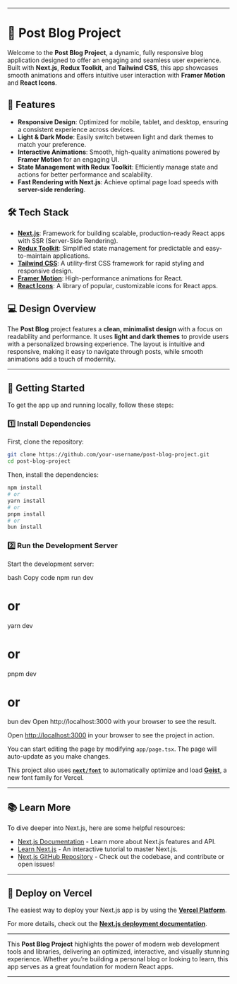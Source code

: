 

---

# 🌟 Post Blog Project

Welcome to the **Post Blog Project**, a dynamic, fully responsive blog application designed to offer an engaging and seamless user experience. Built with **Next.js**, **Redux Toolkit**, and **Tailwind CSS**, this app showcases smooth animations and offers intuitive user interaction with **Framer Motion** and **React Icons**.

## 🚀 Features

- **Responsive Design**: Optimized for mobile, tablet, and desktop, ensuring a consistent experience across devices.
- **Light & Dark Mode**: Easily switch between light and dark themes to match your preference.
- **Interactive Animations**: Smooth, high-quality animations powered by **Framer Motion** for an engaging UI.
- **State Management with Redux Toolkit**: Efficiently manage state and actions for better performance and scalability.
- **Fast Rendering with Next.js**: Achieve optimal page load speeds with **server-side rendering**.

## 🛠️ Tech Stack

- **[Next.js](https://nextjs.org/)**: Framework for building scalable, production-ready React apps with SSR (Server-Side Rendering).
- **[Redux Toolkit](https://redux-toolkit.js.org/)**: Simplified state management for predictable and easy-to-maintain applications.
- **[Tailwind CSS](https://tailwindcss.com/)**: A utility-first CSS framework for rapid styling and responsive design.
- **[Framer Motion](https://www.framer.com/motion/)**: High-performance animations for React.
- **[React Icons](https://react-icons.github.io/react-icons/)**: A library of popular, customizable icons for React apps.

## 💻 Design Overview

The **Post Blog** project features a **clean, minimalist design** with a focus on readability and performance. It uses **light and dark themes** to provide users with a personalized browsing experience. The layout is intuitive and responsive, making it easy to navigate through posts, while smooth animations add a touch of modernity.

---

## 🏁 Getting Started

To get the app up and running locally, follow these steps:

### 1️⃣ Install Dependencies

First, clone the repository:

```bash
git clone https://github.com/your-username/post-blog-project.git
cd post-blog-project
```

Then, install the dependencies:

```bash
npm install
# or
yarn install
# or
pnpm install
# or
bun install
```

### 2️⃣ Run the Development Server

Start the development server:

bash
Copy code
npm run dev
# or
yarn dev
# or
pnpm dev
# or
bun dev
Open http://localhost:3000 with your browser to see the result.

Open [http://localhost:3000](http://localhost:3000) in your browser to see the project in action.

You can start editing the page by modifying `app/page.tsx`. The page will auto-update as you make changes.

This project also uses **[`next/font`](https://nextjs.org/docs/app/building-your-application/optimizing/fonts)** to automatically optimize and load **[Geist](https://vercel.com/font)**, a new font family for Vercel.

---

## 📚 Learn More

To dive deeper into Next.js, here are some helpful resources:

- [Next.js Documentation](https://nextjs.org/docs) - Learn more about Next.js features and API.
- [Learn Next.js](https://nextjs.org/learn) - An interactive tutorial to master Next.js.
- [Next.js GitHub Repository](https://github.com/vercel/next.js) - Check out the codebase, and contribute or open issues!

---

## 🚀 Deploy on Vercel

The easiest way to deploy your Next.js app is by using the **[Vercel Platform](https://vercel.com/new?utm_medium=default-template&filter=next.js&utm_source=create-next-app&utm_campaign=create-next-app-readme)**.

For more details, check out the **[Next.js deployment documentation](https://nextjs.org/docs/app/building-your-application/deploying)**.

---

This **Post Blog Project** highlights the power of modern web development tools and libraries, delivering an optimized, interactive, and visually stunning experience. Whether you’re building a personal blog or looking to learn, this app serves as a great foundation for modern React apps.

---
